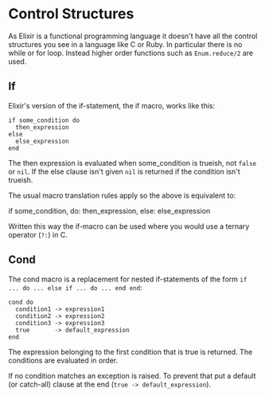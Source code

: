 # Control Structures

As Elixir is a functional programming language it doesn't have all the control
structures you see in a language like C or Ruby. In particular there is no
while or for loop. Instead higher order functions such as `Enum.reduce/2` are
used.

## If

Elixir's version of the if-statement, the if macro, works like this:

    if some_condition do
      then_expression
    else
      else_expression
    end

The then expression is evaluated when some_condition is trueish, not `false` or
`nil`. If the else clause isn't given `nil` is returned if the condition isn't
trueish.

The usual macro translation rules apply so the above is equivalent to:

  if some_condition, do: then_expression, else: else_expression

Written this way the if-macro can be used where you would use a ternary operator
(`?:`) in C.

## Cond

The cond macro is a replacement for nested if-statements of the form `if ... do
... else if ... do ... end end`:

    cond do
      condition1 -> expression1
      condition2 -> expression2
      condition3 -> expression3
      true       -> default_expression
    end

The expression belonging to the first condition that is true is returned. The
conditions are evaluated in order.

If no condition matches an exception is raised. To prevent that put a default
(or catch-all) clause at the end (`true -> default_expression`).




